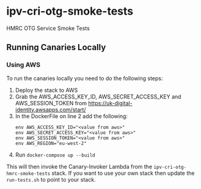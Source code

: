 # ipv-cri-otg-smoke-tests

HMRC OTG Service Smoke Tests

## Running Canaries Locally

### Using AWS
To run the canaries locally you need to do the following steps:
1. Deploy the stack to AWS
2. Grab the AWS_ACCESS_KEY_ID, AWS_SECRET_ACCESS_KEY and AWS_SESSION_TOKEN from https://uk-digital-identity.awsapps.com/start/
3. In the DockerFile on line 2 add the following:
    ```
    env AWS_ACCESS_KEY_ID="<value from aws>"
    env AWS_SECRET_ACCESS_KEY="<value from aws>"
    env AWS_SESSION_TOKEN="<value from aws>"
    env AWS_REGION="eu-west-2"
    ```
4. Run `docker-compose up --build`

This will then invoke the Canary-Invoker Lambda from the `ipv-cri-otg-hmrc-smoke-tests` stack. If you want to use your
own stack then update the `run-tests.sh` to point to your stack.
